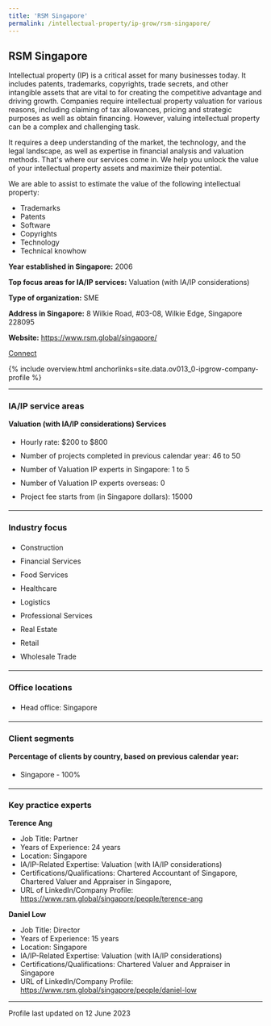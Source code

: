 ```yaml
---
title: 'RSM Singapore'
permalink: /intellectual-property/ip-grow/rsm-singapore/
---
```


## RSM Singapore

Intellectual property (IP) is a critical asset for many businesses today. It includes patents, trademarks, copyrights, trade secrets, and other intangible assets that are vital to for creating the competitive advantage and driving growth. Companies require intellectual property valuation for various reasons, including claiming of tax allowances, pricing and strategic purposes as well as obtain financing. However, valuing intellectual property can be a complex and challenging task.

It requires a deep understanding of the market, the technology, and the legal landscape, as well as expertise in financial analysis and valuation methods. That's where our services come in. We help you unlock the value of your intellectual property assets and maximize their potential.

We are able to assist to estimate the value of the following intellectual property:
-	Trademarks
-	Patents
-	Software
-	Copyrights
-	Technology
-	Technical knowhow

<b>Year established in Singapore:</b> 2006

<b>Top focus areas for IA/IP services:</b> Valuation (with IA/IP considerations)

<b>Type of organization:</b> SME

<b>Address in Singapore:</b> 8 Wilkie Road, #03-08, Wilkie Edge, Singapore 228095

<b>Website:</b> <a href='https://www.rsm.global/singapore/'>https://www.rsm.global/singapore/</a>

<a class='btn' href='https://form.gov.sg/643c8ea40423fa0011283fac' target='_blank' rel='noopener'>Connect</a>

{% include overview.html anchorlinks=site.data.ov013_0-ipgrow-company-profile %}

---
<a name='ip-related-service-areas'></a>
### IA/IP service areas

**Valuation (with IA/IP considerations) Services**

<ul>
<li style='line-height: 27px; margin: 0px 0px !important'>Hourly rate:  $200 to $800</li>
<li style='line-height: 27px; margin: 0px 0px !important'>Number of projects completed in previous calendar year: 46 to 50</li>
<li style='line-height: 27px; margin: 0px 0px !important'>Number of Valuation IP experts in Singapore: 1 to 5</li>
<li style='line-height: 27px; margin: 0px 0px !important'>Number of Valuation IP experts overseas: 0</li>
<li style='line-height: 27px; margin: 0px 0px !important'>Project fee starts from (in Singapore dollars):  15000</li>
</ul>

---
<a name='industry-focus'></a>
### Industry focus

<ul><li style='line-height: 27px; margin: 0px 0px !important'> Construction</li><li style='line-height: 27px; margin: 0px 0px !important'>Financial Services</li><li style='line-height: 27px; margin: 0px 0px !important'>Food Services</li><li style='line-height: 27px; margin: 0px 0px !important'>Healthcare</li><li style='line-height: 27px; margin: 0px 0px !important'>Logistics</li><li style='line-height: 27px; margin: 0px 0px !important'>Professional Services</li><li style='line-height: 27px; margin: 0px 0px !important'>Real Estate</li><li style='line-height: 27px; margin: 0px 0px !important'>Retail</li><li style='line-height: 27px; margin: 0px 0px !important'>Wholesale Trade</li></ul>

---
<a name='office-locations'></a>
### Office locations

<ul><li style='line-height: 27px; margin: 0px 0px !important'> Head office: Singapore</li></ul>

---
<a name='client-segments'></a>
### Client segments

**Percentage of clients by country, based on previous calendar year:**

<ul><li style='line-height: 27px; margin: 0px 0px !important'> Singapore - 100%</li></ul>

---
<a name='key-practice-experts'></a>
### Key practice experts

**Terence Ang**

- Job Title: Partner
- Years of Experience: 24 years
- Location: Singapore
- IA/IP-Related Expertise: Valuation (with IA/IP considerations)
- Certifications/Qualifications: Chartered Accountant of Singapore, Chartered Valuer and Appraiser in Singapore, 
- URL of LinkedIn/Company Profile: <a href="https://www.rsm.global/singapore/people/terence-ang" target="_blank" rel="noopener">https://www.rsm.global/singapore/people/terence-ang</a>

**Daniel Low**

- Job Title: Director
- Years of Experience: 15 years
- Location: Singapore
- IA/IP-Related Expertise: Valuation (with IA/IP considerations)
- Certifications/Qualifications: Chartered Valuer and Appraiser in Singapore
- URL of LinkedIn/Company Profile: <a href="https://www.rsm.global/singapore/people/daniel-low" target="_blank" rel="noopener">https://www.rsm.global/singapore/people/daniel-low</a>

---
Profile last updated on 12 June 2023

